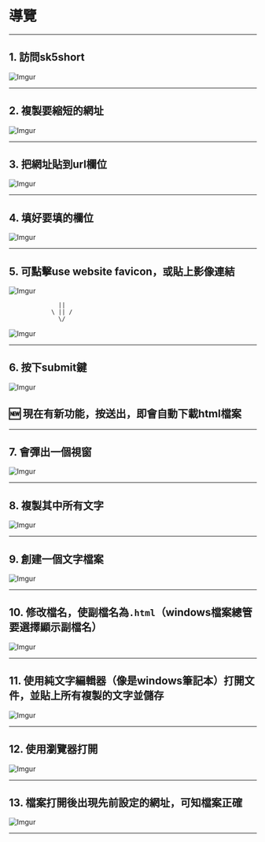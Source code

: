 # 導覽
---
## 1. 訪問sk5short
![Imgur](https://i.imgur.com/GVugZpS.jpg)

---
## 2. 複製要縮短的網址
![Imgur](https://i.imgur.com/yZ0EhmN.jpg)

---
## 3. 把網址貼到url欄位
![Imgur](https://i.imgur.com/4p9wOst.png)

---
## 4. 填好要填的欄位
![Imgur](https://i.imgur.com/C6LGtAS.png)

---
## 5. 可點擊use website favicon，或貼上影像連結
![Imgur](https://i.imgur.com/APMmTD9.png)
```
              ||
            \ || /
              \/
```
![Imgur](https://i.imgur.com/4st2LXM.png)

---
## 6. 按下submit鍵
![Imgur](https://i.imgur.com/vf4vZkH.png)

## :new: 現在有新功能，按送出，即會自動下載html檔案


---
## 7. 會彈出一個視窗
![Imgur](https://i.imgur.com/Tpb8wTE.png)

---
## 8. 複製其中所有文字
![Imgur](https://i.imgur.com/QDGaiyo.jpg)

---
## 9. 創建一個文字檔案
![Imgur](https://i.imgur.com/sCNedUt.jpg)

---
## 10. 修改檔名，使副檔名為`.html`（windows檔案總管要選擇顯示副檔名）
![Imgur](https://i.imgur.com/hIcWLk1.jpg)

---
## 11. 使用純文字編輯器（像是windows筆記本）打開文件，並貼上所有複製的文字並儲存
![Imgur](https://i.imgur.com/8ADQ8p4.jpg)

---
## 12. 使用瀏覽器打開
![Imgur](https://i.imgur.com/fnWOsmn.jpg)

---
## 13. 檔案打開後出現先前設定的網址，可知檔案正確
![Imgur](https://i.imgur.com/yZ0EhmN.jpg)

---